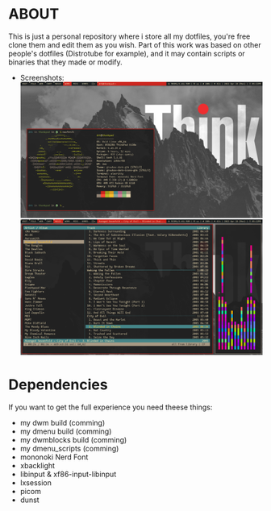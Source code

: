 # ABOUT
This is just a personal repository where i store all my dotfiles, you're free clone them and edit them as you wish. Part of this work was based on other people's dotfiles (Distrotube for example), and it may contain scripts or binaries that they made or modify.

* Screenshots:
![Screenshot1](screenshot1.png "Screenshot 1")
![Screenshot2](screenshot2.png "Screenshot 2")

# Dependencies
If you want to get the full experience you need theese things:
* my dwm build (comming)
* my dmenu build (comming)
* my dwmblocks build (comming)
* my dmenu_scripts (comming)
* mononoki Nerd Font
* xbacklight
* libinput & xf86-input-libinput
* lxsession
* picom
* dunst
